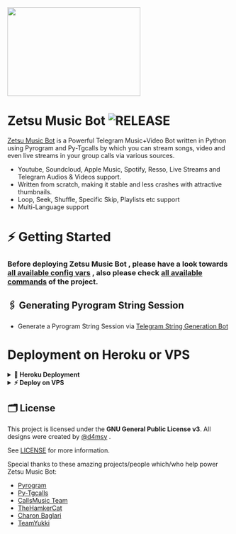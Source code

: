 <img src="https://telegra.ph/file/6f85dc68c2c347ca763e3.jpg" align="center" width="300" height="200"/>

# Zetsu Music Bot <img src="https://img.shields.io/github/v/release/damsyx/ZetsuMusic?color=black&logo=github&logoColor=black&style=social" alt="RELEASE">

[Zetsu Music Bot](https://github.com/d4msy/ZetsuMusic) is a Powerful Telegram Music+Video Bot written in Python using Pyrogram and Py-Tgcalls by which you can stream songs, video and even live streams in your group calls via various sources.

* Youtube, Soundcloud, Apple Music, Spotify, Resso, Live Streams and Telegram Audios & Videos support.
* Written from scratch, making it stable and less crashes with attractive thumbnails.
* Loop, Seek, Shuffle, Specific Skip, Playlists etc support
* Multi-Language support


# ⚡️ Getting Started

### Before deploying Zetsu Music Bot , please have a look towards [all available config vars](../config/README.md) , also please check [all available commands](../strings/command.yml) of the project.

## 🖇 Generating Pyrogram String Session

- Generate a Pyrogram String Session via [Telegram String Generation Bot](https://t.me/ZetsuStringBot)

# Deployment on Heroku or VPS

<details>
<summary><b> 🚀 Heroku Deployment</b></summary>
<br>

<h4>Click the button below to deploy Zetsu on Heroku!</h4>    
<a href="https://heroku.com/deploy?template=https://github.com/d4msy/ZetsuMusic"><img src="https://img.shields.io/badge/Deploy%20To%20Heroku-blueviolet?style=for-the-badge&logo=heroku" width="200""/></a>

<h4>Click the button below to deploy Zetsu on bot Telegram!</h4>
<a href="https://telegram.dog/XTZ_HerokuBot?start=ZGFtc3l4L1pldHN1TXVzaWMgbWFzdGVy"><img src="https://img.shields.io/badge/Deploy%20To%20Bot%20Telegram-blue?style=for-the-badge&logo=telegram" width="200""/></a>
</details>

<details>
<summary><b>⚡ Deploy on VPS</b></summary>
<br>
    
### Tutorial Deploy on VPS
- Upgrade & Update :
```sh
sudo apt-get update && sudo apt-get upgrade -y
```
- Menginstal Paket yang Diperlukan :
```sh
sudo apt-get install python3-pip ffmpeg -y
```
- install pip :
```sh
sudo pip3 install -U pip
```
- Install Node
```sh
curl -fssL https://deb.nodesource.com/setup_18.x | sudo -E bash - && sudo apt-get install nodejs -y && npm i -g npm
```
- cloning repository
```sh
git clone https://github.com/d4msy/ZetsuMusic
```
- ubah direktori.
```sh
cd ZetsuMusic
```
- install requirements
```sh
pip3 install -U -r requirements.txt
```
- mengganti nama sample.env dengan .env
```sh
cp sample.env .env
```
- Masuk ke .env
```sh
nano .env
```
- Masukan semua data data bot music mu disitu
- Setelah semua data dimasukan silahkan 
```sh
ctrl + s dan x
```
- Buat Screen agar bot Aktif terus menerus 
```sh
screen -S ZetsuMusic
```
- Mulai Jalanin Bot :
```sh
bash start
```

</details>

## 🗂 License

This project is licensed under the **GNU General Public License v3**. All designs were created by [@d4msy](https://github.com/d4msy) .

See [LICENSE](../LICENSE) for more information.

Special thanks to these amazing projects/people which/who help power Zetsu Music Bot:

- [Pyrogram](https://github.com/pyrogram/pyrogram)
- [Py-Tgcalls](https://github.com/pytgcalls/pytgcalls)
- [CallsMusic Team](https://github.com/Callsmusic)
- [TheHamkerCat](https://github.com/TheHamkerCat)
- [Charon Baglari](https://github.com/XCBv021)
- [TeamYukki](https://github.com/TeamYukki)
